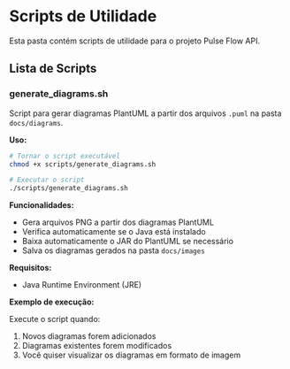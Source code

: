 # Scripts de Utilidade

Esta pasta contém scripts de utilidade para o projeto Pulse Flow API.

## Lista de Scripts

### generate_diagrams.sh

Script para gerar diagramas PlantUML a partir dos arquivos `.puml` na pasta `docs/diagrams`.

**Uso:**
```bash
# Tornar o script executável
chmod +x scripts/generate_diagrams.sh

# Executar o script
./scripts/generate_diagrams.sh
```

**Funcionalidades:**
- Gera arquivos PNG a partir dos diagramas PlantUML
- Verifica automaticamente se o Java está instalado
- Baixa automaticamente o JAR do PlantUML se necessário
- Salva os diagramas gerados na pasta `docs/images`

**Requisitos:**
- Java Runtime Environment (JRE)

**Exemplo de execução:**

Execute o script quando:
1. Novos diagramas forem adicionados
2. Diagramas existentes forem modificados
3. Você quiser visualizar os diagramas em formato de imagem 